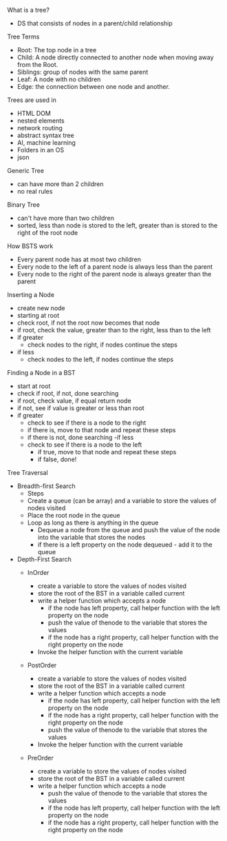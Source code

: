 What is a tree?
- DS that consists of nodes in a parent/child relationship

Tree Terms
- Root: The top node in a tree
- Child: A node directly connected to another node when moving away from the Root.
- Siblings: group of nodes with the same parent
- Leaf: A node with no children
- Edge: the connection between one node and another.



Trees are used in 

- HTML DOM
- nested elements
- network routing
- abstract syntax tree
- AI, machine learning
- Folders in an OS
- json


Generic Tree
- can have more than 2 children
- no real rules


Binary Tree
- can't have more than two children 
- sorted, less than node is stored to the left, greater than is stored to the right of the root node

How BSTS work 
- Every parent node has at most two children
- Every node to the left of a parent node is always less than the parent 
- Every node to the right of the parent node is always greater than the parent


Inserting a Node
- create new node
- starting at root
- check root, if not the root now becomes that node
- if root, check the value, greater than to the right, less than to the left
- if greater
    - check nodes to the right, if nodes continue the steps
- if less
    - check nodes to the left, if nodes continue the steps


Finding a Node in a BST
- start at root
- check if root, if not, done searching
- if root, check value, if equal return node
- if not, see if value is greater or less than root
- if greater
    - check to see if there is a node to the right
    - if there is, move to that node and repeat these steps
    - if there is not, done searching 
-if less
    - check to see if there is a node to the left
        - if true, move to that node and repeat these steps
        - if false, done!


Tree Traversal
- Breadth-first Search
    - Steps
    - Create a queue (can be array) and a variable to store the values of nodes visited
    - Place the root node in the queue
    - Loop as long as there is anything  in the queue
        - Dequeue a node from the queue and push the value of the node into the variable that stores the nodes
        - if there is a left property on the node dequeued - add it to the queue
- Depth-First Search
    - InOrder
        - create a variable to store the values of nodes visited 
        - store the root of the BST in a variable called current
        - write a helper function which accepts a node 
            - if the node has left property, call helper function with the left property on the node
            - push the value of thenode to the variable that stores the values
            - if the node has a right property, call helper function with the right property on the node
        - Invoke the helper function with the current variable

    - PostOrder
        - create a variable to store the values of nodes visited 
        - store the root of the BST in a variable called current
        - write a helper function which accepts a node 
            - if the node has left property, call helper function with the left property on the node
            - if the node has a right property, call helper function with the right property on the node
            - push the value of thenode to the variable that stores the values
        - Invoke the helper function with the current variable
    - PreOrder
        - create a variable to store the values of nodes visited 
        - store the root of the BST in a variable called current
        - write a helper function which accepts a node 
            - push the value of thenode to the variable that stores the values
            - if the node has left property, call helper function with the left property on the node
            - if the node has a right property, call helper function with the right property on the node
